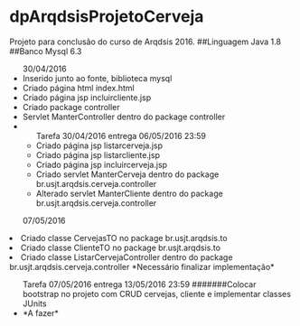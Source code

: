 # dpArqdsisProjetoCerveja
Projeto  para conclusão do curso de Arqdsis 2016.
##Linguagem Java 1.8
##Banco Mysql 6.3
<ul>30/04/2016
  <li>Inserido junto ao fonte, biblioteca mysql</li>
  <li>Criado página html index.html</li>
  <li>Criado página jsp incluircliente.jsp</li>
  <li>Criado package controller</li>
  <li>Servlet ManterController dentro do package controller</li>
  <li>
    <ul>Tarefa 30/04/2016 entrega 06/05/2016 23:59
      <li>Criado página jsp listarcerveja.jsp</li>
      <li>Criado página jsp listarcliente.jsp</li>
      <li>Criado página jsp incluircerveja.jsp</li>
      <li>Criado servlet ManterCerveja dentro do package br.usjt.arqdsis.cerveja.controller</li>
      <li>Alterado servlet ManterCliente dentro do package br.usjt.arqdsis.cerveja.controller</li>
    </ul>
  </li>
</ul>

<ul>07/05/2016</ul>
  <li>Criado classe CervejasTO no package br.usjt.arqdsis.to</li>
  <li>Criado classe ClienteTO no package br.usjt.arqdsis.to</li>
  <li>Criado classe ListarCervejaController dentro do package br.usjt.arqdsis.cerveja.controller <spam>*Necessário finalizar implementação*</spam></li>
    <ul>Tarefa 07/05/2016 entrega 13/05/2016 23:59
      #######Colocar bootstrap no projeto com CRUD cervejas, cliente e implementar classes JUnits
      <li>*A fazer*</li>
    </ul>
  </li>
</ul>

